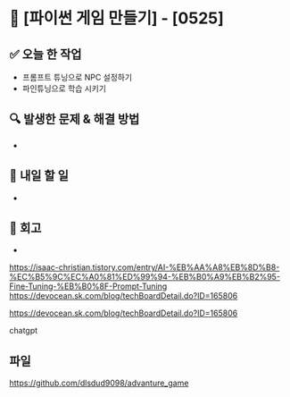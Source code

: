 # 🚀 [파이썬 게임 만들기] - [0525]

## ✅ 오늘 한 작업
- 프롬프트 튜닝으로 NPC 설정하기
- 파인튜닝으로 학습 시키기

## 🔍 발생한 문제 & 해결 방법
- 

## 🎯 내일 할 일
- 

## 🤔 회고
- 
https://isaac-christian.tistory.com/entry/AI-%EB%AA%A8%EB%8D%B8-%EC%B5%9C%EC%A0%81%ED%99%94-%EB%B0%A9%EB%B2%95-Fine-Tuning-%EB%B0%8F-Prompt-Tuning
https://devocean.sk.com/blog/techBoardDetail.do?ID=165806

https://devocean.sk.com/blog/techBoardDetail.do?ID=165806

chatgpt

## 파일
https://github.com/dlsdud9098/advanture_game
